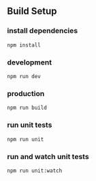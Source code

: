 ## Build Setup

### install dependencies
`npm install`
### development
`npm run dev`
### production
`npm run build`
### run unit tests
`npm run unit`
### run and watch unit tests
`npm run unit:watch`
